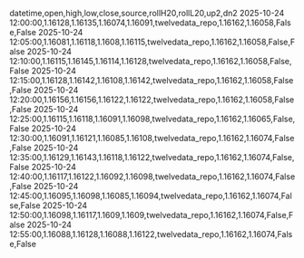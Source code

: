 datetime,open,high,low,close,source,rollH20,rollL20,up2,dn2
2025-10-24 12:00:00,1.16128,1.16135,1.16074,1.16091,twelvedata_repo,1.16162,1.16058,False,False
2025-10-24 12:05:00,1.16081,1.16118,1.1608,1.16115,twelvedata_repo,1.16162,1.16058,False,False
2025-10-24 12:10:00,1.16115,1.16145,1.16114,1.16128,twelvedata_repo,1.16162,1.16058,False,False
2025-10-24 12:15:00,1.16128,1.16142,1.16108,1.16142,twelvedata_repo,1.16162,1.16058,False,False
2025-10-24 12:20:00,1.16156,1.16156,1.16122,1.16122,twelvedata_repo,1.16162,1.16058,False,False
2025-10-24 12:25:00,1.16115,1.16118,1.16091,1.16098,twelvedata_repo,1.16162,1.16065,False,False
2025-10-24 12:30:00,1.16091,1.16121,1.16085,1.16108,twelvedata_repo,1.16162,1.16074,False,False
2025-10-24 12:35:00,1.16129,1.16143,1.16118,1.16122,twelvedata_repo,1.16162,1.16074,False,False
2025-10-24 12:40:00,1.16117,1.16122,1.16092,1.16098,twelvedata_repo,1.16162,1.16074,False,False
2025-10-24 12:45:00,1.16095,1.16098,1.16085,1.16094,twelvedata_repo,1.16162,1.16074,False,False
2025-10-24 12:50:00,1.16098,1.16117,1.1609,1.1609,twelvedata_repo,1.16162,1.16074,False,False
2025-10-24 12:55:00,1.16088,1.16128,1.16088,1.16122,twelvedata_repo,1.16162,1.16074,False,False
